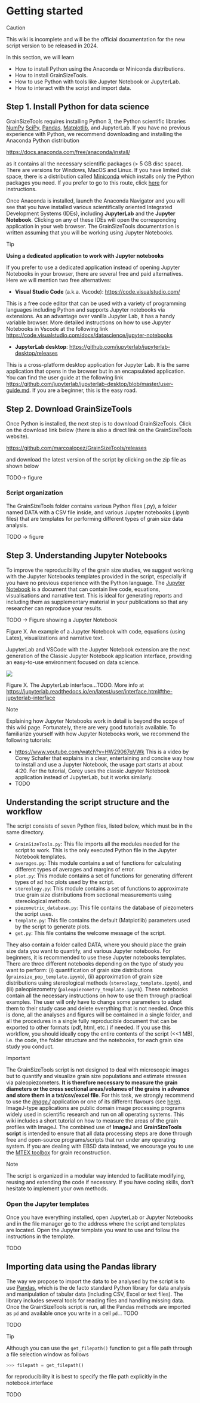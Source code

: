# Getting started

> [!CAUTION]
> This wiki is incomplete and will be the official documentation for the new script version to be released in 2024.

In this section, we will learn

- How to install Python using the Anaconda or Miniconda distributions.
- How to install GrainSizeTools.
- How to use Python with tools like Jupyter Notebook or JupyterLab.
- How to interact with the script and import data.

## Step 1. Install Python for data science

GrainSizeTools requires installing Python 3, the Python scientific libraries [NumPy](http://www.numpy.org/ ) [SciPy](http://www.scipy.org/ ), [Pandas](http://pandas.pydata.org ), [Matplotlib](http://matplotlib.org/ ), and JupyterLab. If you have no previous experience with Python, we recommend downloading and installing the Anaconda Python distribution

https://docs.anaconda.com/free/anaconda/install/

as it contains all the necessary scientific packages (> 5 GB disc space). There are versions for Windows, MacOS and Linux. If you have limited disk space, there is a distribution called [Miniconda](https://docs.conda.io/projects/miniconda/en/latest/) which installs only the Python packages you need. If you prefer to go to this route, click [here](https://github.com/marcoalopez/Python_course/blob/main/notebooks/installing_Python.md) for instructions.

Once Anaconda is installed, launch the Anaconda Navigator and you will see that you have installed various scientifically oriented Integrated Development Systems (IDEs), including **JupyterLab** and the **Jupyter Notebook**. Clicking on any of these IDEs will open the corresponding application in your web browser. The GrainSizeTools documentation is written assuming that you will be working using Jupyter Notebooks.

> [!TIP]
> **Using a dedicated application to work with Jupyter notebooks**
>
> If you prefer to use a dedicated application instead of opening Jupyter Notebooks in your browser, there are several free and paid alternatives. Here we will mention two free alternatives:
>
> - **Visual Studio Code** (a.k.a. Vscode):  https://code.visualstudio.com/
>
> This is a free code editor that can be used with a variety of programming languages including Python and supports Jupyter notebooks via extensions. As an advantage over vanilla Jupyter Lab, it has a handy variable browser. More detailed instructions on how to use Jupyter Notebooks in Vscode at the following link https://code.visualstudio.com/docs/datascience/jupyter-notebooks
>
> - **JupyterLab desktop**: https://github.com/jupyterlab/jupyterlab-desktop/releases
>
> This is a cross-platform desktop application for Jupyter Lab. It is the same application that opens in the browser but in an encapsulated application. You can find the user guide at the following link https://github.com/jupyterlab/jupyterlab-desktop/blob/master/user-guide.md. If you are a beginner, this is the easy road.

## Step 2. Download GrainSizeTools

Once Python is installed, the next step is to download GrainSizeTools. Click on the download link below (there is also a direct link on the GrainSizeTools website).

https://github.com/marcoalopez/GrainSizeTools/releases

and download the latest version of the script by clicking on the zip file as shown below

TODO-> figure

### Script organization

The GrainSizeTools folder contains various Python files (.py), a folder named DATA with a CSV file inside, and various Jupyter notebooks (.ipynb files) that are templates for performing different types of grain size data analysis.

TODO -> figure

## Step 3. Understanding Jupyter Notebooks

To improve the reproducibility of the grain size studies, we suggest working with the Jupyter Notebooks templates provided in the script, especially if you have no previous experience with the Python language. The [Jupyter Notebook](https://jupyter.org/) is a document that can contain live code, equations, visualisations and narrative text. This is ideal for generating reports and including them as supplementary material in your publications so that any researcher can reproduce your results.

TODO -> Figure showing a Jupyter Notebook

Figure X. An example of a Jupyter Notebook with code, equations (using Latex), visualizations and narrative text.

JupyterLab and VSCode with the Jupyter Notebook extension are the next generation of the Classic Jupyter Notebook application interface, providing an easy-to-use environment focused on data science.

![](https://github.com/marcoalopez/GrainSizeTools/blob/master/FIGURES/Jupyter_lab.png?raw=true)

Figure X. The JupyterLab interface...TODO. More info at https://jupyterlab.readthedocs.io/en/latest/user/interface.html#the-jupyterlab-interface



> [!NOTE]
> Explaining how Jupyter Notebooks work in detail is beyond the scope of this wiki page. Fortunately, there are very good tutorials available. To familiarize yourself with how Jupyter Notebooks work, we recommend the following tutorials:
>
> - https://www.youtube.com/watch?v=HW29067qVWk This is a video by Corey Schafer that explains in a clear, entertaining and concise way how to install and use a Jupyter Notebook, the usage part starts at about 4:20. For the tutorial, Corey uses the classic Jupyter Notebook application instead of JupyterLab, but it works similarly.
> - TODO

## Understanding the script structure and the workflow

The script consists of seven Python files, listed below, which must be in the same directory.

- ``GrainSizeTools.py``: This file imports all the modules needed for the script to work. This is the only executed Python file in the Jupyter Notebook templates.
- ``averages.py``: This module contains a set of functions for calculating different types of averages and margins of error.
- ``plot.py``: This module contains a set of functions for generating different types of ad hoc plots used by the script.
- ``stereology.py``: This module contains a set of functions to approximate true grain size distributions from sectional measurements using stereological methods.
- ``piezometric_database.py``: This file contains the database of piezometers the script uses.
- ``template.py``: This file contains the default (Matplotlib) parameters used by the script to generate plots.
- ``get.py``: This file contains the welcome message of the script.

They also contain a folder called DATA, where you should place the grain size data you want to quantify, and various Jupyter notebooks. For beginners, it is recommended to use these Jupyter notebooks templates. There are three different notebooks depending on the type of study you want to perform: (i) quantification of grain size distributions (``grainsize_pop_template.ipynb``), (ii) approximation of grain size distributions using stereological methods (``stereology_template.ipynb``), and (iii) paleopiezometry (``paleopiezometry_template.ipynb``). These notebooks contain all the necessary instructions on how to use them through practical examples. The user will only have to change some parameters to adapt them to their study case and delete everything that is not needed. Once this is done, all the analyses and figures will be contained in a single folder, and all the procedures in a single fully reproducible document that can be exported to other formats (pdf, html, etc.) if needed. If you use this workflow, you should ideally copy the entire contents of the script (<<1 MB), i.e. the code, the folder structure and the notebooks, for each grain size study you conduct.

> [!IMPORTANT]
> The GrainSizeTools script is not designed to deal with microscopic images but to quantify and visualize grain size populations and estimate stresses via paleopiezometers. **It is therefore necessary to measure the grain diameters or the cross sectional areas/volumes of the grains in advance and store them in a txt/csv/excel file**. For this task, we strongly recommend to use the [*ImageJ*](http://rsbweb.nih.gov/ij/) application or one of its different flavours (see [here](http://fiji.sc/ImageJ)). ImageJ-type applications are public domain image processing programs widely used in scientific research and run on all operating systems. This wiki includes a short tutorial on how to measure the areas of the grain profiles with ImageJ. The combined use of **ImageJ** and **GrainSizeTools script** is intended to ensure that all data processing steps are done through free and open-source programs/scripts that run under any operating system. If you are dealing with EBSD data instead, we encourage you to use the [MTEX toolbox](https://mtex-toolbox.github.io/) for grain reconstruction.

> [!NOTE]
> The script is organized in a modular way intended to facilitate modifying, reusing and extending the code if necessary. If you have coding skills, don't hesitate to implement your own methods. 

### Open the Jupyter templates

Once you have everything installed, open JupyterLab or Jupyter Notebooks and in the file manager go to the address where the script and templates are located. Open the Jupyter template you want to use and follow the instructions in the template.

TODO

## Importing data using the Pandas library

The way we propose to import the data to be analysed by the script is to use [Pandas](https://pandas.pydata.org/), which is the de facto standard Python library for data analysis and manipulation of tabular data (including CSV, Excel or text files). The library includes several tools for reading files and handling missing data. Once the GrainSizeTools script is run, all the Pandas methods are imported as ``pd`` and available once you write in a cell ``pd.``. TODO

TODO

> [!TIP]
> Although you can use the ``get_filepath()`` function to get a file path through a file selection window as follows
>
> ```python
> >>> filepath = get_filepath()
> ```
> for reproducibility it is best to specify the file path explicitly in the notebook.interface

TODO